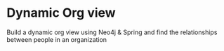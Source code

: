 # Dynamic Org view
Build a dynamic org view using Neo4j & Spring and find the relationships between people in an organization
